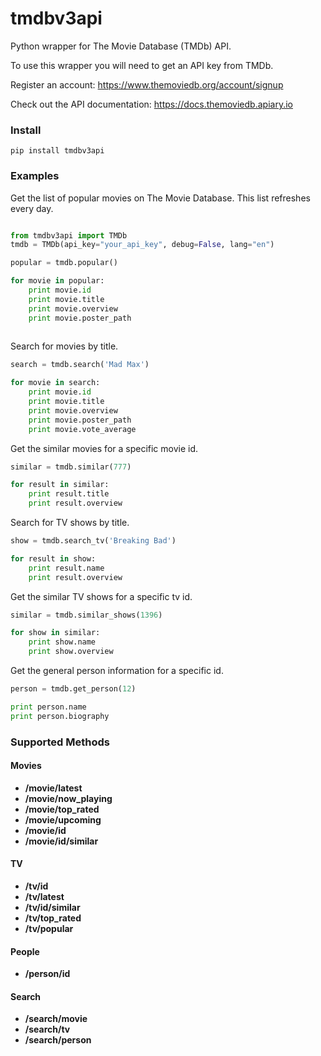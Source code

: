 # tmdbv3api
Python wrapper for The Movie Database (TMDb) API.

To use this wrapper you will need to get an API key from TMDb.

Register an account:
https://www.themoviedb.org/account/signup

Check out the API documentation: 
https://docs.themoviedb.apiary.io

### Install

```
pip install tmdbv3api
```

### Examples

Get the list of popular movies on The Movie Database. This list refreshes every day.

```python

from tmdbv3api import TMDb
tmdb = TMDb(api_key="your_api_key", debug=False, lang="en")

popular = tmdb.popular()

for movie in popular:
    print movie.id
    print movie.title
    print movie.overview
    print movie.poster_path
            
```
Search for movies by title.

```python
search = tmdb.search('Mad Max')

for movie in search:
    print movie.id
    print movie.title
    print movie.overview
    print movie.poster_path
    print movie.vote_average
```

Get the similar movies for a specific movie id.

```python
similar = tmdb.similar(777)

for result in similar:
    print result.title
    print result.overview
```

Search for TV shows by title.

```python
show = tmdb.search_tv('Breaking Bad')

for result in show:
    print result.name
    print result.overview
```

Get the similar TV shows for a specific tv id.

```python
similar = tmdb.similar_shows(1396)

for show in similar:
    print show.name
    print show.overview
```

Get the general person information for a specific id.

```python
person = tmdb.get_person(12)

print person.name
print person.biography
```

### Supported Methods

#### Movies
- **/movie/latest** 
- **/movie/now_playing**
- **/movie/top_rated**
- **/movie/upcoming**
- **/movie/id**
- **/movie/id/similar**

#### TV

- **/tv/id**
- **/tv/latest**
- **/tv/id/similar** 
- **/tv/top_rated**
- **/tv/popular**

#### People

- **/person/id**

#### Search

- **/search/movie**
- **/search/tv**
- **/search/person**
